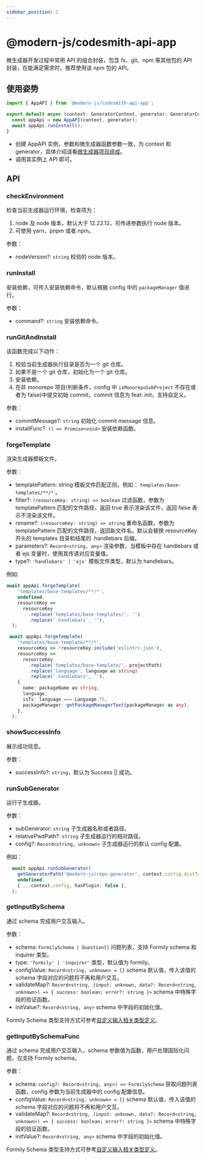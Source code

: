 ```yaml
---
sidebar_position: 1
---
```


# @modern-js/codesmith-api-app

微生成器开发过程中常用 API 的组合封装，包含 fs、git、npm 等其他包的 API 封装，在能满足需求时，推荐使用该 npm 包的 API。

## 使用姿势

```typescript
import { AppAPI } from '@modern-js/codesmith-api-app';

export default async (context: GeneratorContext, generator: GeneratorCore) => {
  const appApi = new AppAPI(context, generator);
  await appApi.runInstall();
}
```

- 创建 AppAPI 实例，参数和微生成器函数参数一致，为 context 和 generator，具体介绍请看[微生成器项目组成](/docs/guides/topic-detail/generator/codesmith/structure)。
- 调用其实例上 API 即可。

## API

### checkEnvironment

检查当前生成器运行环境，检查项为：

1. node 及 node 版本，默认大于 12.22.12，可传递参数执行 node 版本。
2. 可使用 yarn、pnpm 或者 npm。

参数：

- nodeVersion?: `string` 校验的 node 版本。

### runInstall

安装依赖，可传入安装依赖命令，默认根据 config 中的 `packageManager` 值进行。

参数：

- command?: `string` 安装依赖命令。

### runGitAndInstall

该函数完成以下动作：

1. 校验当前生成器执行目录是否为一个 git 仓库。
2. 如果不是一个 git 仓库，初始化为一个 git 仓库。
3. 安装依赖。
4. 在非 monorepo 项目(判断条件，config 中 `isMonorepoSubProject` 不存在或者为 false)中提交初始 commit，commit 信息为 feat: init，支持自定义。

参数：
- commitMessage?: `string` 初始化 commit message 信息。
- installFunc?: `() => Promise<void>` 安装依赖函数。

### forgeTemplate

渲染生成器模板文件。

参数：

- templatePattern: string 模板文件匹配正则，例如： `templates/base-templates/**/*` 。
- filter?: `(resourceKey: string) => boolean` 过滤函数，参数为 templatePattern 匹配的文件路径，返回 true 表示渲染该文件，返回 false 表示不渲染该文件。
- rename?: `(resourceKey: string) => string` 重命名函数，参数为 templatePattern 匹配的文件路径，返回新文件名。默认会替换 resourceKey 开头的 templates 目录和结尾的 .handlebars 后缀。
- parameters?: `Record<string, any>` 渲染参数，当模板中存在 handlebars 或者 ejs 变量时，使用其传递对应变量值。
- type?: `'handlebars' | 'ejs'`  模板文件类型，默认为 handlebars。

例如:

```typescript
await appApi.forgeTemplate(
    'templates/base-templates/**/*',
    undefined,
    resourceKey =>
      resourceKey
        .replace('templates/base-templates/', '')
        .replace('.handlebars', ''),
  );

 await appApi.forgeTemplate(
    'templates/base-template/**/*',
    resourceKey => !resourceKey.include('eslintrc.json'),
    resourceKey =>
      resourceKey
        .replace('templates/base-template/', projectPath)
        .replace('language', language as string)
        .replace('.handlebars', ''),
    {
      name: packageName as string,
      language,
      isTs: language === Language.TS,
      packageManager: getPackageManagerText(packageManager as any),
    },
  );
```

### showSuccessInfo

展示成功信息。

参数：

- successInfo?: `string`，默认为 Success || 成功。

### runSubGenerator

运行子生成器。

参数：

- subGenerator: `string` 子生成器名称或者路径。
- relativePwdPath?: `string` 子生成器运行的相对路径。
- config?: `Record<string, unknown>` 子生成器运行的默认 config 配置。

例如：

```typescript
  await appApi.runSubGenerator(
    getGeneratorPath('@modern-js/repo-generator', context.config.distTag),
    undefined,
    { ...context.config, hasPlugin: false },
  );
```

### getInputBySchema

通过 schema 完成用户交互输入。

参数：

- schema: `FormilySchema | Question[]` 问题列表，支持 Formily schema 和 inquirer 类型。
- type: `'formily' | 'inquirer'` 类型，默认值为 formily。
- configValue: `Record<string, unknown> = {}`  schema 默认值，传入该值的 schema 字段对应的问题将不再和用户交互。
- validateMap?: `Record<string, (input: unknown, data?: Record<string, unknown>) => { success: boolean; error?: string }>` schema 中特殊字段的验证函数。
- initValue?: `Record<string, any>` schema 中字段的初始化值。

Formily Schema 类型支持方式可参考[自定义输入相关类型定义](/docs/guides/topic-detail/generator/plugin/api/input/type)。

### getInputBySchemaFunc

通过 schema 完成用户交互输入，schema 参数值为函数，用户处理国际化问题，仅支持 Formily schema。


参数：

- schema: `config?: Record<string, any>) => FormilySchema` 获取问题列表函数，config 参数为当前生成器中的 config 配置信息。
- configValue: `Record<string, unknown> = {}`  schema 默认值，传入该值的 schema 字段对应的问题将不再和用户交互。
- validateMap?: `Record<string, (input: unknown, data?: Record<string, unknown>) => { success: boolean; error?: string }>` schema 中特殊字段的验证函数。
- initValue?: `Record<string, any>` schema 中字段的初始化值。

Formily Schema 类型支持方式可参考[自定义输入相关类型定义](/docs/guides/topic-detail/generator/plugin/api/input/type)。
